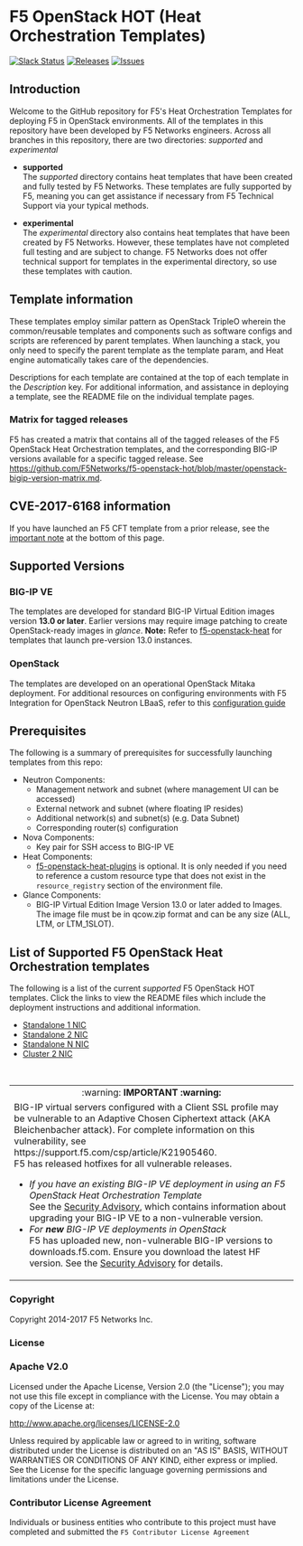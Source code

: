 # F5 OpenStack HOT (Heat Orchestration Templates)

[![Slack Status](https://f5cloudsolutions.herokuapp.com/badge.svg)](https://f5cloudsolutions.herokuapp.com)
[![Releases](https://img.shields.io/github/release/f5networks/f5-openstack-hot.svg)](https://github.com/f5networks/f5-openstack-hot/releases)
[![Issues](https://img.shields.io/github/issues/f5networks/f5-openstack-hot.svg)](https://github.com/f5networks/f5-openstack-hot/issues)


## Introduction
 
Welcome to the GitHub repository for F5's Heat Orchestration Templates for deploying F5 in OpenStack environments.  All of the templates in this repository have been developed by F5 Networks engineers. Across all branches in this repository, there are two directories: *supported* and *experimental*

  - **supported**<br>
  The *supported* directory contains heat templates that have been created and fully tested by F5 Networks. These templates are fully supported by F5, meaning you can get assistance if necessary from F5 Technical Support via your typical methods.

  - **experimental**<br>
  The *experimental* directory also contains heat templates that have been created by F5 Networks. However, these templates have not completed full testing and are subject to change. F5 Networks does not offer technical support for templates in the experimental directory, so use these templates with caution.

## Template information
These templates employ similar pattern as OpenStack TripleO wherein the common/reusable templates and components such as software configs and scripts are referenced by parent templates. When launching a stack, you only need to specify the parent template as the template param, and Heat engine automatically takes care of the dependencies. 

Descriptions for each template are contained at the top of each template in the *Description* key.
For additional information, and assistance in deploying a template, see the README file on the individual template pages.

### Matrix for tagged releases
F5 has created a matrix that contains all of the tagged releases of the F5 OpenStack Heat Orchestration templates, and the corresponding BIG-IP versions available for a specific tagged release. See https://github.com/F5Networks/f5-openstack-hot/blob/master/openstack-bigip-version-matrix.md.

## CVE-2017-6168 information  
If you have launched an F5 CFT template from a prior release, see the <a href="#important">important note</a> at the bottom of this page.

## Supported Versions

### BIG-IP VE
The templates are developed for standard BIG-IP Virtual Edition images version **13.0 or later**. 
Earlier versions may require image patching to create OpenStack-ready images in *glance*. 
**Note:**
Refer to [f5-openstack-heat](https://github.com/F5Networks/f5-openstack-heat) for templates that launch pre-version 13.0 instances. 

### OpenStack
The templates are developed on an operational OpenStack Mitaka deployment. 
For additional resources on configuring environments with F5 Integration for OpenStack Neutron LBaaS, refer to this [configuration guide](http://clouddocs.f5.com/cloud/openstack/v1/lbaas/index.html) 

## Prerequisites
The following is a summary of prerequisites for successfully launching templates from this repo:
  - Neutron Components:
    - Management network and subnet (where management UI can be accessed)
    - External network and subnet (where floating IP resides)
    - Additional network(s) and subnet(s) (e.g. Data Subnet)
    - Corresponding router(s) configuration
  - Nova Components:
    - Key pair for SSH access to BIG-IP VE
  - Heat Components:
    - [f5-openstack-heat-plugins](https://github.com/F5Networks/f5-openstack-heat-plugins) is optional. It is only needed if you need to reference a custom resource type that does not exist in the `resource_registry` section of the environment file. 
  - Glance Components:
    - BIG-IP Virtual Edition Image Version 13.0 or later added to Images. The image file must be in qcow.zip format and can be any size (ALL, LTM, or LTM_1SLOT).

## List of Supported F5 OpenStack Heat Orchestration templates 
The following is a list of the current *supported* F5 OpenStack HOT templates. Click the links to view the README files which include the deployment instructions and additional information.

  - [Standalone 1 NIC](https://github.com/F5Networks/f5-openstack-hot/tree/master/supported/templates/standalone/1nic)  
  - [Standalone 2 NIC](https://github.com/F5Networks/f5-openstack-hot/tree/master/supported/templates/standalone/2nic)
  - [Standalone N NIC](https://github.com/F5Networks/f5-openstack-hot/tree/master/supported/templates/standalone/nnic)
  - [Cluster 2 NIC](https://github.com/F5Networks/f5-openstack-hot/tree/master/supported/templates/cluster/2nic)



<br>
<a name="important"></a>
<table>
 <tr>
  <td align=center>:warning: <strong>IMPORTANT<strong> :warning:  </td>
 </tr>
 <tr>
  <td>BIG-IP virtual servers configured with a Client SSL profile may be vulnerable to an Adaptive Chosen Ciphertext attack (AKA Bleichenbacher attack). For complete information on this vulnerability, see https://support.f5.com/csp/article/K21905460. <br>F5 has released hotfixes for all vulnerable releases. <br>  
   <ul>
    <li><em>If you have an existing BIG-IP VE deployment in using an F5 OpenStack Heat Orchestration Template </em>  <br>See the <a href="https://support.f5.com/csp/article/K21905460">Security Advisory</a>, which contains information about upgrading your BIG-IP VE to a non-vulnerable version.</li>
    <li><em>For <strong>new</strong> BIG-IP VE deployments in OpenStack</em><br> F5 has uploaded new, non-vulnerable BIG-IP versions to downloads.f5.com.  Ensure you download the latest HF version. See the <a href="https://support.f5.com/csp/article/K21905460">Security Advisory</a> for details.</li>
    
   </ul></td>
 </tr>
</table>


### Copyright

Copyright 2014-2017 F5 Networks Inc.


### License


### Apache V2.0

Licensed under the Apache License, Version 2.0 (the "License"); you may not use
this file except in compliance with the License. You may obtain a copy of the
License at:

http://www.apache.org/licenses/LICENSE-2.0

Unless required by applicable law or agreed to in writing, software
distributed under the License is distributed on an "AS IS" BASIS,
WITHOUT WARRANTIES OR CONDITIONS OF ANY KIND, either express or implied.
See the License for the specific language governing permissions and limitations
under the License.


### Contributor License Agreement

Individuals or business entities who contribute to this project must have
completed and submitted the `F5 Contributor License Agreement`
